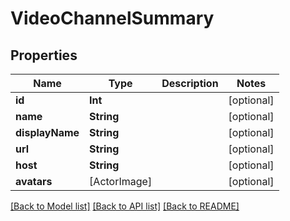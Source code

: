 # VideoChannelSummary

## Properties
Name | Type | Description | Notes
------------ | ------------- | ------------- | -------------
**id** | **Int** |  | [optional] 
**name** | **String** |  | [optional] 
**displayName** | **String** |  | [optional] 
**url** | **String** |  | [optional] 
**host** | **String** |  | [optional] 
**avatars** | [ActorImage] |  | [optional] 

[[Back to Model list]](../README.md#documentation-for-models) [[Back to API list]](../README.md#documentation-for-api-endpoints) [[Back to README]](../README.md)


